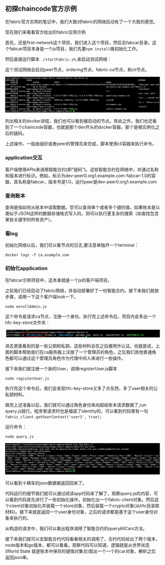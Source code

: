 ## 初探chaincode官方示例
在fabric官方实例的笔记中，我们大致对fabric的网络启动有了一个大致的感觉。

现在我们来看看官方给出的fabric应用示例


首先，还是first-network这个项目，我们进入这个项目，然后去fabcar目录。这个fabcar项目本身是一个js项目，我们先要`npm install`做初始化工作。

然后直接运行脚本 `./startFabric.sh`,来启动测试网络：

这个测试网络会启动peer节点，ordering节点，fabric-ca节点，和cli节点。

![](image/fabric17.png)

列出相关的docker进程，我们也可以看到被启动的节点。除此之外，我们也还看到了一个chaincode容器，也就是那个dev开头的docker容器，那个是被实例化之后的链码。

上述操作，一般由组织或者peer的管理员来完成，脚本使用cli容器来执行命令。

### application交互

客户端使用APIs来调用智能合约(即“链码”)。这些智能合约在网络中，并通过名称和版本进行标识。例如，标示为dev-peer0.org1.example.com-fabcar-1.0的容器，其名称是fabcar，版本号是1.0，运行peer是dev-peer0.org1.example.com

### 查询账本
查询是指如何从账本中读取数据。您可以查询单个或者多个键的值，如果账本是以类似于JSON这样的数据存储格式写入的，则可以执行更复杂的搜索（如查找包含某些关键字的所有资产）。

### 看log
初始化网络以后，我们可以看节点的日志,要注意单独开一个terminal：

```
docker logs -f ca.example.com
```

### 初始化application
在fabcar示例项目中，这本身就是一个js的客户端项目。

之前我们已经启动了fabric网络，并自动部署好了一份智能合约。接下来我们就按步骤，调用一下这个客户端look一下。

```
node enrollAdmin.js
```

这个命令是请求ca节点，注册一个身份。执行完上述命令后，项目内会多出一个hfc-key-store文件夹：


![](image/fabric19.png)

进去里面看到的是一些公钥和私钥，这些材料会在之后被用作认证。也就是说，上面的脚本帮助我们在ca服务器上注册了一个管理员的角色，之后我们其他普通角色都可以通过这个管理员角色作为代理中间人来进行一些操作。

接下来我们就注册一个新的User，调用registerUser.js脚本

```
node registerUser.js
```

执行完这个命令后，我们会发现hfc-key-store又多了点东西，多了user相关的公私钥材料。

做完上述准备以后，我们就可以通过角色身份来向超级账本请求数据了,run query.js就行。程序里请求时也是福袋了identity的，可以看到代码里有一句`fabric_client.getUserContext('user1', true);`

运行命令：

```
node query.js
```

![](image/fabric20.png)

可以看到十辆车的json数据被返回回来了。

代码运行的细节我们就可以通过阅读app代码来了解了，观察query.js的内容，可以看到代码首先进行了一些初始化操作，初始化出一个fabric-client对象。然后这个client对象初始化并装载一个store对象，然后装载一个crypto对象(从hfc目录取材料)。接下来就是返回一个user身份对象，之后的请求都是基于这个user身份对象来执行的。

从构造的请求中，我们可以看出程序调用了智能合约的queryAllCars方法。

接下来我们就可以去智能合约代码看看相关的调用了，合约代码给出了两个版本，node版本和go版本，都可以看看。观察代码可以知道，逻辑就是从世界状态(World State 就是账本中保存的键值对集合)取出一个一个的car对象，解析之后返回json串。
